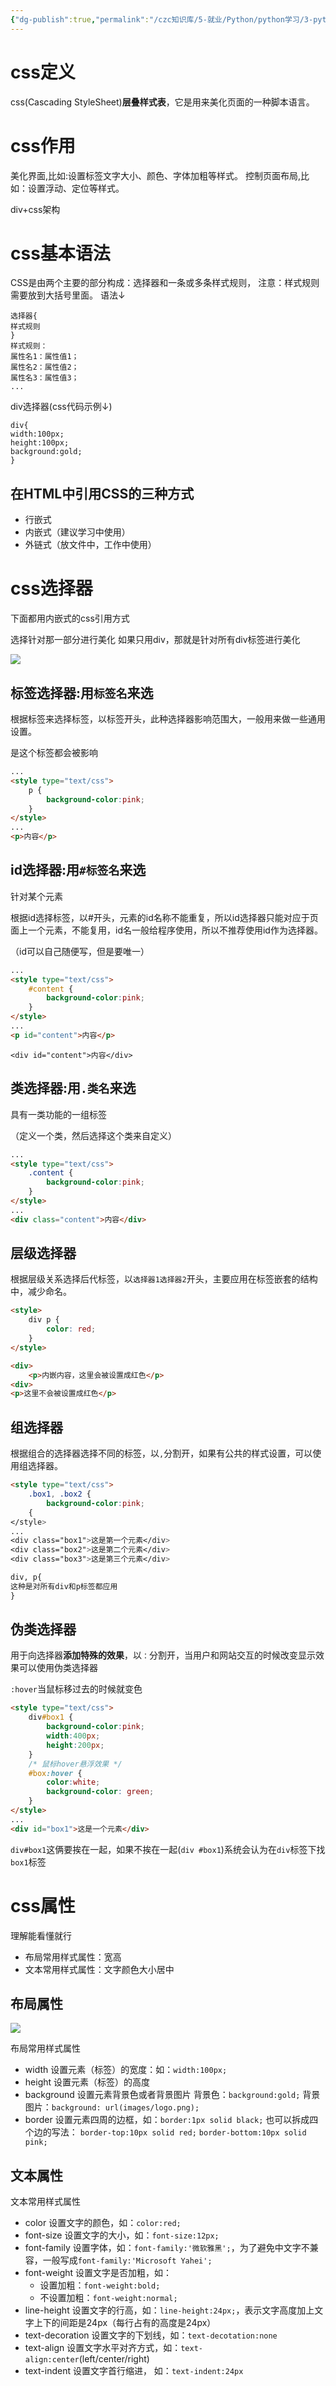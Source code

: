 ```yaml
---
{"dg-publish":true,"permalink":"/czc知识库/5-就业/Python/python学习/3-python高级/331-css基础（前端）/","dgPassFrontmatter":true,"created":"2024-12-03T20:55:59.900+08:00","updated":"2024-12-07T23:44:03.378+08:00"}
---
```



# css定义
css(Cascading StyleSheet)**层叠样式表**，它是用来美化页面的一种脚本语言。

# css作用

美化界面,比如:设置标签文字大小、颜色、字体加粗等样式。
控制页面布局,比如：设置浮动、定位等样式。

div+css架构

# css基本语法

CSS是由两个主要的部分构成：选择器和一条或多条样式规则，
注意：样式规则需要放到大括号里面。
语法↓
```
选择器{
样式规则
}
样式规则：
属性名1：属性值1；
属性名2：属性值2；
属性名3：属性值3；
...
```
div选择器(css代码示例↓)
```
div{
width:100px;
height:100px;
background:gold;
}
```

## 在HTML中引用CSS的三种方式


- 行嵌式
- 内嵌式（建议学习中使用）
- 外链式（放文件中，工作中使用）


# css选择器
下面都用内嵌式的css引用方式

选择针对那一部分进行美化
如果只用div，那就是针对所有div标签进行美化

![](Pasted%20image%2020241204105342.png)

## 标签选择器:用`标签名`来选

根据标签来选择标签，以标签开头，此种选择器影响范围大，一般用来做一些通用设置。

是这个标签都会被影响

```html
...
<style type="text/css">
	p {
		background-color:pink;
	}
</style>
...
<p>内容</p>
```
## id选择器:用`#标签名`来选

针对某个元素

根据id选择标签，以#开头，元素的id名称不能重复，所以id选择器只能对应于页面上一个元素，不能复用，id名一般给程序使用，所以不推荐使用id作为选择器。

（id可以自己随便写，但是要唯一）


```html
...
<style type="text/css">
	#content {
		background-color:pink;
	}
</style>
...
<p id="content">内容</p>
```



`<div id="content">内容</div>`


## 类选择器:用`.类名`来选

具有一类功能的一组标签

（定义一个类，然后选择这个类来自定义）
```html
...
<style type="text/css">
	.content {
		background-color:pink;
	}
</style>
...
<div class="content">内容</div>
```

## 层级选择器

根据层级关系选择后代标签，以`选择器1选择器2`开头，主要应用在标签嵌套的结构中，减少命名。

```html
<style>
	div p {
		color: red;
	}
</style>

<div>
	<p>内嵌内容，这里会被设置成红色</p>
<div>
<p>这里不会被设置成红色</p>
```

## 组选择器

根据组合的选择器选择不同的标签，以`,`分割开，如果有公共的样式设置，可以使用组选择器。

```html
<style type="text/css">
	.box1, .box2 {
		background-color:pink;
	{
</style>
...
<div class="box1">这是第一个元素</div>
<div class="box2">这是第二个元素</div>
<div class="box3">这是第三个元素</div>
```

```html
div, p{
这种是对所有div和p标签都应用
}
```

## 伪类选择器

用于向选择器**添加特殊的效果**，以`：`分割开，当用户和网站交互的时候改变显示效果可以使用伪类选择器

`:hover`当鼠标移过去的时候就变色

```html
<style type="text/css">
	div#box1 {
		background-color:pink;
		width:400px;
		height:200px;
	}
	/* 鼠标hover悬浮效果 */
	#box:hover {
		color:white;
		background-color: green;
	}
</style>
...
<div id="box1">这是一个元素</div>
```

`div#box1`这俩要挨在一起，如果不挨在一起(`div #box1`)系统会认为在`div`标签下找`box1`标签


# css属性
理解能看懂就行

- 布局常用样式属性：宽高
- 文本常用样式属性：文字颜色大小居中

## 布局属性

![](/img/user/czc知识库/9-无奇不有/9-附件/附件/331-css基础（前端）_image-1.png)

布局常用样式属性

- width 设置元素（标签）的宽度：如：`width:100px;`
- height 设置元素（标签）的高度
- background 设置元素背景色或者背景图片
	背景色：`background:gold;`
	背景图片：`background: url(images/logo.png);`
- border 设置元素四周的边框，如：`border:1px solid black;`
	也可以拆成四个边的写法：
	`border-top:10px solid red;`
	`border-bottom:10px solid pink;`

## 文本属性

文本常用样式属性
- color 设置文字的颜色，如：`color:red;`
- font-size 设置文字的大小，如：`font-size:12px;`
- font-family 设置字体，如：`font-family:'微软雅黑';`，为了避免中文字不兼容，一般写成`font-family:'Microsoft Yahei';`
- font-weight 设置文字是否加粗，如：
	- 设置加粗：`font-weight:bold;`
	- 不设置加粗：`font-weight:normal;`
- line-height 设置文字的行高，如：`line-height:24px;`，表示文字高度加上文字上下的间距是24px（每行占有的高度是24px）
- text-decoration 设置文字的下划线，如：`text-decotation:none`
- text-align 设置文字水平对齐方式，如：`text-align:center`(left/center/right)
- text-indent 设置文字首行缩进， 如：`text-indent:24px`

